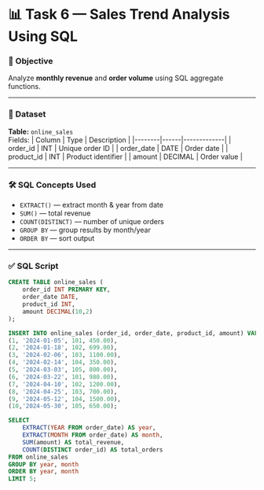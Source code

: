 # 📊 Task 6 — Sales Trend Analysis Using SQL

### 🎯 Objective
Analyze **monthly revenue** and **order volume** using SQL aggregate functions.

---

### 📂 Dataset
**Table:** `online_sales`  
Fields:
| Column | Type | Description |
|--------|------|-------------|
| order_id | INT | Unique order ID |
| order_date | DATE | Order date |
| product_id | INT | Product identifier |
| amount | DECIMAL | Order value |

---

### 🛠 SQL Concepts Used
- `EXTRACT()` — extract month & year from date
- `SUM()` — total revenue
- `COUNT(DISTINCT)` — number of unique orders
- `GROUP BY` — group results by month/year
- `ORDER BY` — sort output

---

### ✅ SQL Script

```sql
CREATE TABLE online_sales (
    order_id INT PRIMARY KEY,
    order_date DATE,
    product_id INT,
    amount DECIMAL(10,2)
);

INSERT INTO online_sales (order_id, order_date, product_id, amount) VALUES
(1, '2024-01-05', 101, 450.00),
(2, '2024-01-18', 102, 699.00),
(3, '2024-02-06', 103, 1100.00),
(4, '2024-02-14', 104, 350.00),
(5, '2024-03-03', 105, 800.00),
(6, '2024-03-22', 101, 980.00),
(7, '2024-04-10', 102, 1200.00),
(8, '2024-04-25', 103, 700.00),
(9, '2024-05-12', 104, 1500.00),
(10,'2024-05-30', 105, 650.00);

SELECT 
    EXTRACT(YEAR FROM order_date) AS year,
    EXTRACT(MONTH FROM order_date) AS month,
    SUM(amount) AS total_revenue,
    COUNT(DISTINCT order_id) AS total_orders
FROM online_sales
GROUP BY year, month
ORDER BY year, month
LIMIT 5;
